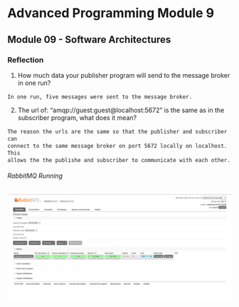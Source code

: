 # Advanced Programming Module 9

## Module 09 - Software Architectures

### Reflection

1. How much data your publisher program will send to the message broker in one run? 
```
In one run, five messages were sent to the message broker.
```

2. The url of: “amqp://guest:guest@localhost:5672” is the same as in the subscriber program, what does it mean?
```
The reason the urls are the same so that the publisher and subscriber can
connect to the same message broker on port 5672 locally on localhost. This
allows the the publishe and subscriber to communicate with each other.
```

###### RabbitMQ Running
![RabbitMQ running](images/RabbitMQ_Run.jpg)